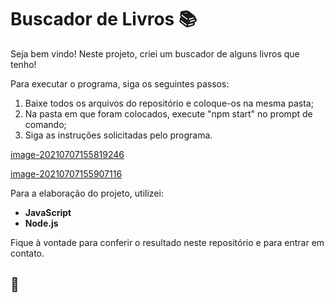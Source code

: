 # Buscador de Livros :books:

Seja bem vindo! Neste projeto, criei um buscador de alguns livros que tenho!

Para executar o programa, siga os seguintes passos:

1. Baixe todos os arquivos do repositório e coloque-os na mesma pasta;
2. Na pasta em que foram colocados, execute "npm start" no prompt de comando;
3. Siga as instruções solicitadas pelo programa.

[image-20210707155819246](C:\Users\Gabriel\AppData\Roaming\Typora\typora-user-images\image-20210707155819246.png)

[image-20210707155907116](C:\Users\Gabriel\AppData\Roaming\Typora\typora-user-images\image-20210707155907116.png)

Para a elaboração do projeto, utilizei:

- **JavaScript**
- **Node.js**

Fique à vontade para conferir o resultado neste repositório e para entrar em contato.

## 🚀
